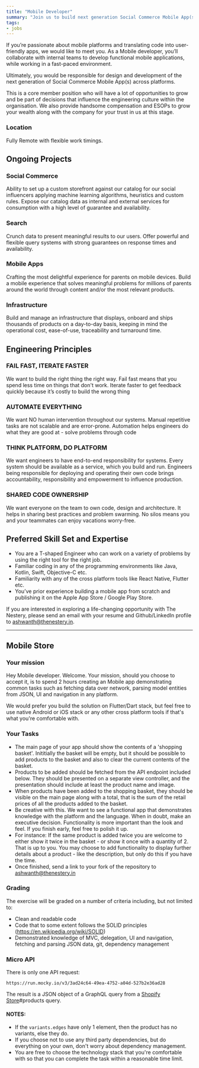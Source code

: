 ```yaml
---
title: "Mobile Developer"
summary: "Join us to build next generation Social Commerce Mobile App(s) across platforms."
tags:
- jobs
---
```


If you’re passionate about mobile platforms and translating code into user-friendly apps, we would like to meet you. As a Mobile developer, you’ll collaborate with internal teams to develop functional mobile applications, while working in a fast-paced environment.

Ultimately, you would be responsible for design and development of the next generation of Social Commerce Mobile App(s) across platforms.

This is a core member position who will have a lot of opportunities to grow and be part of decisions that influence the engineering culture within the organisation. We also provide handsome compensation and ESOPs to grow your wealth along with the company for your trust in us at this stage.

### Location
Fully Remote with flexible work timings.

## Ongoing Projects

### Social Commerce
Ability to set up a custom storefront against our catalog for our social influencers applying machine learning algorithms, heuristics and custom rules. Expose our catalog data as internal and external services for consumption with a high level of guarantee and availability.

### Search
Crunch data to present meaningful results to our users. Offer powerful and flexible query systems with strong guarantees on response times and availability.

### Mobile Apps
Crafting the most delightful experience for parents on mobile devices. Build a mobile experience that solves meaningful problems for millions of parents around the world through content and/or the most relevant products. 

### Infrastructure
Build and manage an infrastructure that displays, onboard and ships thousands of products on a day-to-day basis, keeping in mind the operational cost, ease-of-use, traceability and turnaround time.

## Engineering Principles

### FAIL FAST, ITERATE FASTER
We want to build the right thing the right way. Fail fast means that you spend less time on things that don't work. Iterate faster to get feedback quickly because it’s costly to build the wrong thing

### AUTOMATE EVERYTHING
We want NO human intervention throughout our systems. Manual repetitive tasks are not scalable and are error-prone. Automation helps engineers do what they are good at - solve problems through code

### THINK PLATFORM, DO PLATFORM
We want engineers to have end-to-end responsibility for systems. Every system should be available as a service, which you build and run. Engineers being responsible for deploying and operating their own code brings accountability, responsibility and empowerment to influence production.

### SHARED CODE OWNERSHIP
We want everyone on the team to own code, design and architecture. It helps in sharing best practices and problem swarming. No silos means you and your teammates can enjoy vacations worry-free.

## Preferred Skill Set and Expertise
* You are a T-shaped Engineer who can work on a variety of problems by using the right tool for the right job.
* Familiar coding in any of the programming environments like Java, Kotlin, Swift, Objective-C etc.
* Familiarity with any of the cross platform tools like React Native, Flutter etc.
* You’ve prior experience building a mobile app from scratch and publishing it on the Apple App Store / Google Play Store.

If you are interested in exploring a life-changing opportunity with The Nestery, please send an email with your resume and Github/LinkedIn profile to [ashwanth@thenestery.in](mailto:ashwanth@thenestery.in).

---

## Mobile Store

### Your mission
Hey Mobile developer. Welcome. Your mission, should you choose to accept it, is to spend 2 hours creating an Mobile app demonstrating common tasks such as fetching data over network, parsing model entities from JSON, UI and navigation in any platform.

We would prefer you build the solution on Flutter/Dart stack, but feel free to use native Android or iOS stack or any other cross platform tools if that's what you're comfortable with.

### Your Tasks
- The main page of your app should show the contents of a 'shopping basket'. Inititially the basket will be empty, but it should be possible to add products to the basket and also to clear the current contents of the basket.
- Products to be added should be fetched from the API endpoint included below. They should be presented on a separate view controller, and the presentation should include at least the product name and image.
- When products have been added to the shopping basket, they should be visible on the main page along with a total, that is the sum of the retail prices of all the products added to the basket.
- Be creative with this. We want to see a functional app that demonstrates knowledge with the platform and the language. When in doubt, make an executive decision. Functionality is more important than the look and feel. If you finish early, feel free to polish it up.
- For instance: If the same product is added twice you are welcome to either show it twice in the basket - or show it once with a quantity of 2. That is up to you. You may choose to add functionality to display further details about a product - like the description, but only do this if you have the time.
- Once finished, send a link to your fork of the repository to [ashwanth@thenestery.in](mailto:ashwanth@thenestery.in)

### Grading
The exercise will be graded on a number of criteria including, but not limited to:

- Clean and readable code
- Code that to some extent follows the SOLID principles (https://en.wikipedia.org/wiki/SOLID)
- Demonstrated knowledge of MVC, delegation, UI and navigation, fetching and parsing JSON data, git, dependency management

### Micro API
There is only one API request:

```
https://run.mocky.io/v3/3ad24c64-49ea-4752-a04d-527b2e36ad28
```

The result is a JSON object of a GraphQL query from a [Shopify Store](https://shopify.dev/api/admin-graphql/2022-01/queries/products)#products query.

#### NOTES:

- If the `variants.edges` have only 1 element, then the product has no variants, else they do.
- If you choose not to use any third party dependencies, but do everything on your own, don't worry about dependency management.
- You are free to choose the technology stack that you're comfortable with so that you can complete the task within a reasonable time limit.
